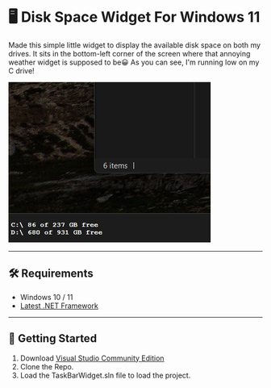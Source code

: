 # 🖥️ Disk Space Widget For Windows 11

Made this simple little widget to display the available disk space on both my drives.  It sits in the bottom-left corner of the screen where that annoying weather widget is supposed to be😀  As you can see, I'm running low on my C drive!

![Screenshot](https://github.com/tabrezakhtar/taskbar-widget/blob/master/Screenshot.png)

---

## 🛠 Requirements

- Windows 10 / 11
- [Latest .NET Framework](https://dotnet.microsoft.com/en-us/download/dotnet-framework)

---

## 🚀 Getting Started

1. Download [Visual Studio Community Edition](https://visualstudio.microsoft.com/vs/community/)
2. Clone the Repo.
3. Load the TaskBarWidget.sln file to load the project.
